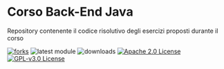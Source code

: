 # Corso Back-End Java
Repository contenente il codice risolutivo degli esercizi proposti durante il corso

[![forks](https://img.shields.io/badge/forks-1-red)](https://github.com/k3rnel-p4n1c/Corso-Back-End-Java/network/members)
![latest module](https://img.shields.io/badge/latest%20module-6-green)
![downloads](https://img.shields.io/badge/downloads-450k-FFC107)
[![Apache 2.0 License](https://img.shields.io/badge/license-Apache%202.0-blue)](https://www.apache.org/licenses/LICENSE-2.0.txt)
[![GPL-v3.0 License](https://img.shields.io/badge/license-GPL%203.0-blue)](https://www.gnu.org/licenses/gpl-3.0.txt)
